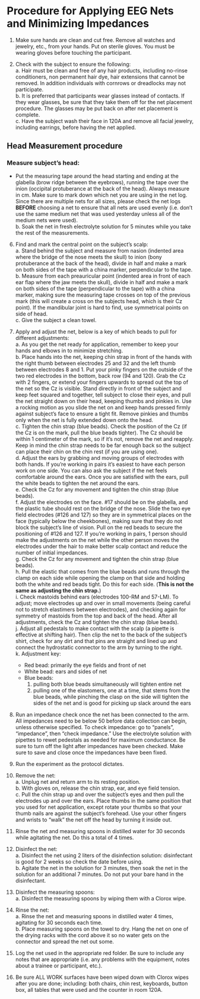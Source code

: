 # Procedure for Applying EEG Nets and Minimizing Impedances

1.	Make sure hands are clean and cut free.  Remove all watches and jewelry, etc., from your hands. Put on sterile gloves.  You must be wearing gloves before touching the participant.

2.	Check with the subject to ensure the following:  
  a.  Hair must be clean and free of any hair products, including no-rinse conditioners, non permanent hair dye, hair extensions that cannot be removed.  In addition individuals with cornrows or dreadlocks may not participate.  
  b.  It is preferred that participants wear glasses instead of contacts.  If they wear glasses, be sure that they take them off for the net placement procedure.  The glasses may be put back on after net placement is complete.  
  c.  Have the subject wash their face in 120A and remove all facial jewelry, including earrings, before having the net applied.  

## Head Measurement procedure
### Measure subject’s head:  
  - Put the measuring tape around the head starting and ending at the glabella (brow ridge between the eyebrows), running the tape over the inion (occipital protuberance at the back of the head). Always measure in cm. 
  Make sure to mark down which net you are using in the net log. Since there are multiple nets for all sizes, please check the net logs **BEFORE** choosing a net to ensure that all nets are used evenly (i.e. don’t use the same medium net that was used yesterday unless all of the medium nets were used).  
  b.	Soak the net in fresh electrolyte solution for 5 minutes while you take the rest of the measurements.  

6.	Find and mark the central point on the subject’s scalp:  
  a.	Stand behind the subject and measure from nasion (indented area where the bridge of the nose meets the skull) to inion (bony protuberance at the back of the head), divide in half and make a mark on both sides of the tape with a china marker, perpendicular to the tape.  
  b.	Measure from each preauricular point (indented area in front of each ear flap where the jaw meets the skull), divide in half and make a mark on both sides of the tape (perpendicular to the tape) with a china marker, making sure the measuring tape crosses on top of the previous mark (this will create a cross on the subjects head, which is their Cz point). If the mandibular joint is hard to find, use symmetrical points on side of head.  
  c.	Give the subject a clean towel.  

7.	Apply and adjust the net, below is a key of which beads to pull for different adjustments:  
  a.	As you get the net ready for application, remember to keep your hands and elbows in to minimize stretching.  
  b.	Place hands into the net, keeping chin strap in front of the hands with the right thumb between electrodes 25 and 32 and the left thumb between electrodes 8 and 1. Put your pinky fingers on the outside of the two red electrodes in the bottom, back row (94 and 120). Grab the Cz with 2 fingers, or extend your fingers upwards to spread out the top of the net so the Cz is visible. Stand directly in front of the subject and keep feet squared and together, tell subject to close their eyes, and pull the net straight down on their head, keeping thumbs and pinkies in.  Use a rocking motion as you slide the net on and keep hands pressed firmly against subject’s face to ensure a tight fit. Remove pinkies and thumbs only when the net is fully extended down onto the head.  
  c.	Tighten the chin strap (blue beads). Check the position of the Cz (if the Cz is on the mark, pull the blue beads tighter). The Cz should be within 1 centimeter of the mark, so if it’s not, remove the net and reapply. Keep in mind the chin strap needs to be far enough back so the subject can place their chin on the chin rest (if you are using one).  
  d.	Adjust the ears by grabbing and moving groups of electrodes with both hands. If you’re working in pairs it’s easiest to have each person work on one side. You can also ask the subject if the net feels comfortable around the ears. Once you are satisfied with the ears, pull the white beads to tighten the net around the ears.  
  e.	Check the Cz for any movement and tighten the chin strap (blue beads).  
  f.	Adjust the electrodes on the face. #17 should be on the glabella, and the plastic tube should rest on the bridge of the nose. Slide the two eye field electrodes (#126 and 127) so they are in symmetrical places on the face (typically below the cheekbones), making sure that they do not block the subject’s line of vision. Pull on the red beads to secure the positioning of #126 and 127.  If you’re working in pairs, 1 person should make the adjustments on the net while the other person moves the electrodes under the hair to make better scalp contact and reduce the number of initial impedances.  
  g.	Check the Cz for any movement and tighten the chin strap (blue beads).  
  h.	Pull the elastic that comes from the blue beads and runs through the clamp on each side while opening the clamp on that side and holding both the white and red beads tight. Do this for each side. (**This is not the same as adjusting the chin strap.**)  
  i.	Check mastoids behind ears (electrodes 100-RM and 57-LM).  To adjust; move electrodes up and over in small movements (being careful not to stretch elastimers between electrodes), and checking again for symmetry of mastoids from the top and back of the head.  After all adjustments, check the Cz and tighten the chin strap (blue beads).  
  j.	Adjust all pedestals to make contact with the scalp (a pipette is effective at shifting hair). Then clip the net to the back of the subject’s shirt, check for any dirt and that pins are straight and lined up and connect the hydrostatic connector to the arm by turning to the right.   
  k.	Adjustment key:  
    - Red bead: primarily the eye fields and front of net  
    - White bead: ears and sides of net  
    - Blue beads: 
      1.	pulling both blue beads simultaneously will tighten entire net  
      2.	pulling one of the elastomers, one at a time, that stems from the blue beads, while pinching the clasp on the side will tighten the sides of the net and is good for picking up slack around the ears  

8.	Run an impedance check once the net has been connected to the arm.  All impedances need to be below 50 before data collection can begin, unless otherwise specified.  To check impedance: go to “panels”, “impedance”, then “check impedance.”  Use the electrolyte solution with pipettes to rewet pedestals as needed for maximum conductance. Be sure to turn off the light after impedances have been checked.  Make sure to save and close once the impedances have been fixed.  

9.	Run the experiment as the protocol dictates. 

10.	Remove the net:  
  a.	Unplug net and return arm to its resting position.  
  b.	With gloves on, release the chin strap, ear, and eye field tension.  
  c.	Pull the chin strap up and over the subject’s eyes and then pull the electrodes up and over the ears. Place thumbs in the same position that you used for net application, except rotate your thumbs so that your thumb nails are against the subject’s forehead. Use your other fingers and wrists to “walk” the net off the head by turning it inside out.  

11.	Rinse the net and measuring spoons in distilled water for 30 seconds while agitating the net. Do this a total of 4 times.  
12.	Disinfect the net:  
  a.	Disinfect the net using 2 liters of the disinfection solution:  disinfectant is good for 2 weeks so check the date before using.  
  b.	Agitate the net in the solution for 3 minutes, then soak the net in the solution for an additional 7 minutes.  Do not put your bare hand in the disinfectant.  

13.	Disinfect the measuring spoons:  
  a.	Disinfect the measuring spoons by wiping them with a Clorox wipe.  

14.	Rinse the net:  
  a.	Rinse the net and measuring spoons in distilled water 4 times, agitating for 30 seconds each time.  
  b.	Place measuring spoons on the towel to dry. Hang the net on one of the drying racks with the cord above it so no water gets on the connector and spread the net out some.  

15.	Log the net used in the appropriate red folder. Be sure to include any notes that are appropriate (i.e. any problems with the equipment, notes about a trainee or participant, etc.).  

16.	Be sure ALL WORK surfaces have been wiped down with Clorox wipes after you are done; including: both chairs, chin rest, keyboards, button box, all tables that were used and the counter in room 120A.  

